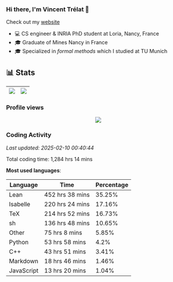 ### Hi there, I'm Vincent Trélat 👋

Check out my [website](https://vtrelat.github.io)

-   💻 CS engineer & INRIA PhD student at Loria, Nancy, France
-   🎓 Graduate of Mines Nancy in France
-   🎓 Specialized in _formal methods_ which I studied at TU Munich

## 📊 **Stats**

| <img align="center" src="https://readme-stats.clckblog.space/api?username=VTrelat&show_icons=true&include_all_commits=true&theme=tokyonight&hide_border=true" /> | <img align="center" src="https://readme-stats.clckblog.space/api/top-langs/?username=VTrelat&layout=compact&theme=tokyonight&hide_border=true" /> |
| ---------------------------------------------------------------------------------------------------------------------------------------------------------------- | ------------------------------------------------------------------------------------------------------------------------------------------------- |

### Profile views

<p align="center">
 <img src="https://profile-counter.glitch.me/VTrelat/count.svg" />
</p>

<!--automations-->
### Coding Activity
_Last updated: 2025-02-10 00:40:44_

Total coding time: 1,284 hrs 14 mins

**Most used languages**:

| Language | Time | Percentage |
| ------------- | ------------- | ------------- |
| Lean | 452 hrs 38 mins | 35.25% |
| Isabelle | 220 hrs 24 mins | 17.16% |
| TeX | 214 hrs 52 mins | 16.73% |
| sh | 136 hrs 48 mins | 10.65% |
| Other | 75 hrs 8 mins | 5.85% |
| Python | 53 hrs 58 mins | 4.2% |
| C++ | 43 hrs 51 mins | 3.41% |
| Markdown | 18 hrs 46 mins | 1.46% |
| JavaScript | 13 hrs 20 mins | 1.04% |

